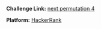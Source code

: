 **Challenge Link:** [next permutation 4](https://www.hackerrank.com/contests/90-days-of-coding/challenges/next-permutation-4)

**Platform:** [HackerRank](https://hackerrank.com/)

